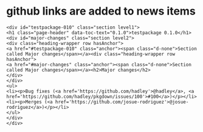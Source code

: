 # github links are added to news items

    <div id="testpackage-010" class="section level1">
    <h1 class="page-header" data-toc-text="0.1.0">testpackage 0.1.0</h1>
    <div id="major-changes" class="section level2">
    <div class="heading-wrapper row hasAnchor">
    <a href="#testpackage-010" class="anchor"><span class="d-none">Section called Major changes</span></a><div class="heading-wrapper row hasAnchor">
    <a href="#major-changes" class="anchor"><span class="d-none">Section called Major changes</span></a><h2>Major changes</h2>
    </div>
    </div>
    <ul>
    <li><p>Bug fixes (<a href='https://github.com/hadley'>@hadley</a>, <a href='https://github.com/hadley/pkgdown/issues/100'>#100</a>)</p></li>
    <li><p>Merges (<a href='https://github.com/josue-rodriguez'>@josue-rodriguez</a>)</p></li>
    </ul>
    </div>
    </div>

